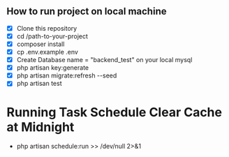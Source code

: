  ## How to run project on local machine
 - [x] Clone this repository
 - [x] cd /path-to-your-project
 - [x] composer install
 - [x] cp .env.example .env
 - [x] Create Database name = "backend_test" on your local mysql
 - [x] php artisan key:generate
 - [x] php artisan migrate:refresh --seed
 - [x] php artisan test

# Running Task Schedule Clear Cache at Midnight
 - php artisan schedule:run >> /dev/null 2>&1
